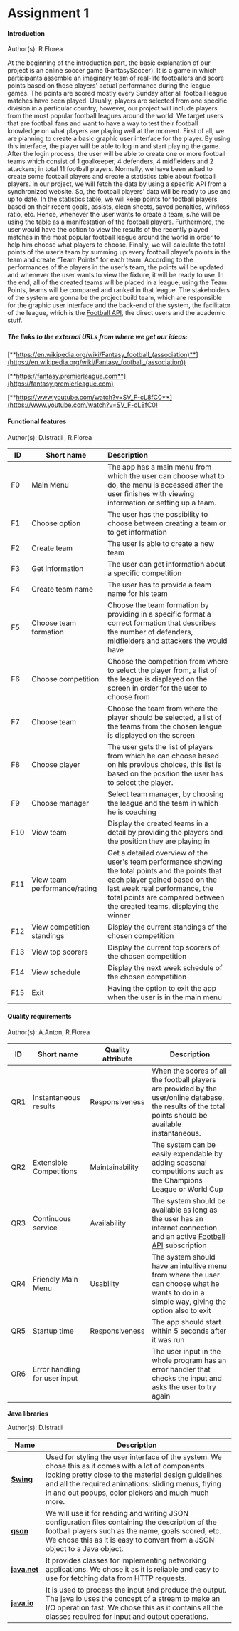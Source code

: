 



# **Assignment 1**



#### **Introduction**

Author(s): R.Florea

At the beginning of the introduction part, the basic explanation of our project is an online soccer game (FantasySoccer). It is a game in which participants assemble an imaginary team of real-life footballers and score points based on those players' actual performance during the league games. The points are scored mostly every Sunday after all football league matches have been played. Usually, players are selected from one specific division in a particular country, however, our project will include players from the most popular football leagues around the world. We target users that are football fans and want to have a way to test their football knowledge on what players are playing well at the moment. First of all, we are planning to create a basic graphic user interface for the player. By using this interface, the player will be able to log in and start playing the game. After the login process, the user will be able to create one or more football teams which consist of 1 goalkeeper, 4 defenders, 4 midfielders and 2 attackers; in total 11 football players. Normally, we have been asked to create some football players and create a statistics table about football players. In our project, we will fetch the data by using a specific API from a synchronized website. So, the football players' data will be ready to use and up to date. In the statistics table, we will keep points for football players based on their recent goals, assists, clean sheets, saved penalties, win/loss ratio, etc. Hence, whenever the user wants to create a team, s/he will be using the table as a manifestation of the football players.
Furthermore, the user would have the option to view the results of the recently played matches in the most popular football league around the world in order to help him choose what players to choose.
Finally, we will calculate the total points of the user’s team by summing up every football player’s points in the team and create “Team Points” for each team. According to the performances of the players in the user’s team, the points will be updated and whenever the user wants to view the fixture, it will be ready to use. In the end, all of the created teams will be placed in a league, using the Team Points, teams will be compared and ranked in that league. The stakeholders of the system are gonna be the project build team, which are responsible for the graphic user interface and the back-end of the system, the facilitator of the league, which is the [Football API](https://www.football-data.org), the direct users and the academic stuff.

##### **The links to the external URLs from where we get our ideas:**

[**https://en.wikipedia.org/wiki/Fantasy_football_(association)**](https://en.wikipedia.org/wiki/Fantasy_football_(association))

[**https://fantasy.premierleague.com**](https://fantasy.premierleague.com)

[**https://www.youtube.com/watch?v=SV_F-cL8fC0**](https://www.youtube.com/watch?v=SV_F-cL8fC0)



#### Functional features

Author(s): D.Istratii , R.Florea

| ID   | Short name                   | **Description**                                              |
| ---- | ---------------------------- | :----------------------------------------------------------- |
| F0   | Main Menu                    | The app has a main menu from which the user can choose what to do, the menu is accessed after the user finishes with viewing information or setting up a team. |
| F1   | Choose option                | The user has the possibility to choose between creating a team or to get information |
| F2   | Create team                  | The user is able to create a new team                        |
| F3   | Get information              | The user can get information about a specific competition    |
| F4   | Create team name             | The user has to provide a team name for his team             |
| F5   | Choose team formation        | Choose the team formation by providing in a specific format a correct formation that describes the number of defenders, midfielders and attackers the would have |
| F6   | Choose competition           | Choose the competition from where to select the player from, a list of the league is displayed on the screen in order for the user to choose from |
| F7   | Choose team                  | Choose the team from where the player should be selected, a list of the teams from the chosen league is displayed on the screen |
| F8   | Choose player                | The user gets the list of players from which he can choose based on his previous choices, this list is based on the position the user has to select the player. |
| F9   | Choose manager               | Select team manager, by choosing the league and the team in which he is coaching |
| F10  | View team                    | Display the created teams in a detail by providing the players and the position they are playing in |
| F11  | View team performance/rating | Get a detailed overview of the user's team performance showing the total points and the points that each player gained based on the last week real performance, the total points are compared between the created teams, displaying the winner |
| F12  | View competition standings   | Display the current standings of the chosen competition      |
| F13  | View top scorers             | Display the current top scorers of the chosen competition    |
| F14  | View schedule                | Display the next week schedule of the chosen competition     |
| F15  | Exit                         | Having the option to exit the app when the user is in the main menu |



#### **Quality requirements**

Author(s): A.Anton, R.Florea

| **ID** | **Short name**                | **Quality attribute** | **Description**                                              |
| ------ | ----------------------------- | --------------------- | ------------------------------------------------------------ |
| QR1    | Instantaneous results         | Responsiveness        | When the scores of all the football players are provided by the user/online database, the results of the total points should be available instantaneous. |
| QR2    | Extensible Competitions       | Maintainability       | The system can be easily expendable by adding seasonal competitions such as the Champions League or World Cup |
| QR3    | Continuous service            | Availability          | The system should be available as long as the user has an internet connection and an active [Football API](https://www.football-data.org) subscription |
| QR4    | Friendly Main Menu            | Usability             | The system should have an intuitive menu from where the user can choose what he wants to do in a simple way, giving the option also to exit |
| QR5    | Startup time                  | Responsiveness        | The app should start within 5 seconds after it was run       |
| OR6    | Error handling for user input |                       | The user input in the whole program has an error handler that checks the input and asks the user to try again |

**Java libraries**

Author(s): D.Istratii

| Name                                                         | Description                                                  |
| ------------------------------------------------------------ | ------------------------------------------------------------ |
| [**Swing**](https://docs.oracle.com/javase/7/docs/api/javax/swing/package-summary.html) | Used for styling the user interface of the system. We chose this as it comes with a lot of components looking pretty close to the material design guidelines and all the required animations: sliding menus, flying in and out popups, color pickers and much much more. |
| [**gson**](https://github.com/google/gson)                   | We will use it for reading and writing JSON configuration files containing the description of the football players such as the name, goals scored, etc. We chose this as it is easy to convert from a JSON object to a Java object. |
| [**java.net**](https://docs.oracle.com/javase/8/docs/api/java/net/package-summary.html) | It provides classes for implementing networking applications. We chose it as it is reliable and easy to use for fetching data from HTTP requests. |
| [**java.io**](https://docs.oracle.com/javase/7/docs/api/java/io/package-summary.html) | It is used to process the input and produce the output. The java.io uses the concept of a stream to make an I/O operation fast. We chose this as it contains all the classes required for input and output operations. |

